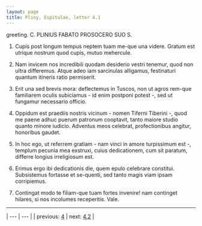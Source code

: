 ```yaml
---
layout: page
title: Pliny, Espitulae, letter 4.1
---
```


greeting. C. PLINIUS <CALPURNIO> FABATO PROSOCERO SUO S.



1. Cupis post longum tempus neptem tuam me-que una videre. Gratum est utrique nostrum quod cupis, mutuo mehercule.



2. Nam invicem nos incredibili quodam desiderio vestri tenemur, quod non ultra differemus. Atque adeo iam sarcinulas alligamus, festinaturi quantum itineris ratio permiserit.



3. Erit una sed brevis mora: deflectemus in Tuscos, non ut agros rem-que familiarem oculis subiciamus - id enim postponi potest -, sed ut fungamur necessario officio.



4. Oppidum est praediis nostris vicinum - nomen Tiferni Tiberini -, quod me paene adhuc puerum patronum cooptavit, tanto maiore studio quanto minore iudicio. Adventus meos celebrat, profectionibus angitur, honoribus gaudet.



5. In hoc ego, ut referrem gratiam - nam vinci in amore turpissimum est -, templum pecunia mea exstruxi, cuius dedicationem, cum sit paratum, differre longius irreligiosum est.



6. Erimus ergo ibi dedicationis die, quem epulo celebrare constitui. Subsistemus fortasse et se-quenti, sed tanto magis viam ipsam corripiemus.



7. Contingat modo te filiam-que tuam fortes invenire! nam continget hilares, si nos incolumes receperitis. Vale.



---

| --- | --- |
| previous: [4](../4/) | next: [4.2](../4.2/) |